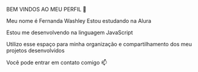 BEM VINDOS AO MEU PERFIL 💛

Meu nome é Fernanda Washley
Estou estudando na Alura

Estou me desenvolvendo na linguagem JavaScript

Utilizo esse espaço para minha organização e compartilhamento dos meu projetos desenvolvidos


Você pode entrar em contato comigo 📫

  
